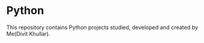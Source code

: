 # Python
This repository contains Python projects studied, developed and created by Me(Divit Khullar).
